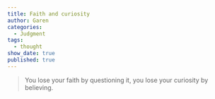 ```yaml
---
title: Faith and curiosity
author: Garen
categories:
  - Judgment
tags:
  - thought
show_date: true
published: true
---
```

> You lose your faith by questioning it, you lose your curiosity by believing.